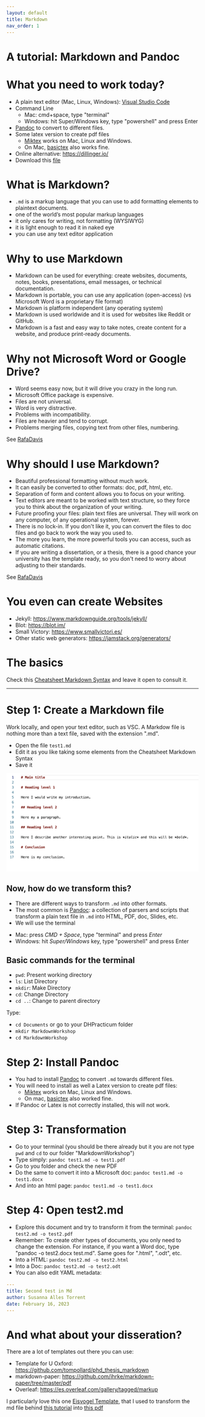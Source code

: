 ```yaml
---
layout: default
title: Markdown
nav_order: 1
---
```


# A tutorial: Markdown and Pandoc 

# What you need to work today?

- A plain text editor (Mac, Linux, Windows): [Visual Studio Code](https://code.visualstudio.com/)
- Command Line
  * Mac: cmd+space, type "terminal"
  * Windows: hit Super/Windows key, type "powershell" and press Enter
- [Pandoc](https://pandoc.org/installing.html) to convert to different files.
- Some latex version to create pdf files
    - [Miktex](https://miktex.org/) works on Mac, Linux and Windows.
    - On Mac, [basictex](www.tug.org/mactex/morepackages.html) also works fine.
- Online alternative: <https://dillinger.io/>
- Download this [file](http://susannalles.com/markdown.zip)

# What is Markdown?

- `.md` is a markup language that you can use to add formatting elements to plaintext documents.
- one of the world’s most popular markup languages
- it only cares for writing, not formatting (WYSIWYG)
- it is light enough to read it in naked eye
- you can use any text editor application

# Why to use Markdown

- Markdown can be used for everything: create websites, documents, notes, books, presentations, email messages, or technical documentation.
- Markdown is portable, you can use any application (open-access) (vs Microsoft Word is a proprietary file format)
- Markdown is platform independent (any operating system)
- Markdown is used worldwide and it is used for websites like Reddit or GitHub.
- Markdown is a fast and easy way to take notes, create content for a website, and produce print-ready documents.

# Why not Microsoft Word or Google Drive?

- Word seems easy now, but it will drive you crazy in the long run.
- Microsoft Office package is expensive.
- Files are not universal.
- Word is very distractive.
- Problems with incompatibility.
- Files are heavier and tend to corrupt.
- Problems merging files, copying text from other files, numbering.

See [RafaDavis](https://github.com/rafadavis/markdown-workshop/blob/master/README.md)

# Why should I use Markdown?

- Beautiful professional formatting without much work.
- It can easily be converted to other formats: doc, pdf, html, etc.
- Separation of form and content allows you to focus on your writing.
- Text editors are meant to be worked with text structure, so they force you to think about the organization of your writing.
- Future proofing your files: plain text files are universal. They will work on any computer, of any operational system, forever.
- There is no lock-in. If you don't like it, you can convert the files to doc files and go back to work the way you used to.
- The more you learn, the more powerful tools you can access, such as automatic citations.
- If you are writing a dissertation, or a thesis, there is a good chance your university has the template ready, so you don't need to worry about adjusting to their standards.

See [RafaDavis](https://github.com/rafadavis/markdown-workshop/blob/master/README.md)

# You even can create Websites

- Jekyll: <https://www.markdownguide.org/tools/jekyll/>
- Blot: <https://blot.im/>
- Small Victory:  <https://www.smallvictori.es/>
- Other static web generators: <https://jamstack.org/generators/>

# The basics

Check this [Cheatsheet Markdown Syntax](https://guides.github.com/pdfs/markdown-cheatsheet-online.pdf) and leave it open to consult it. 

--------------

# Step 1: Create a Markdown file

Work locally, and open your text editor, such as VSC. A Markdow file is nothing more than a text file, saved with the extension ".md".

- Open the file `test1.md`
- Edit it as you like taking some elements from the Cheatsheet Markdown Syntax
- Save it

![Edit test1](img/ed_md.png)

## Now, how do we transform this?

- There are different ways to transform `.md` into other formats.
- The most common is [Pandoc](https://pandoc.org/): a collection of parsers and scripts that transform a plain text file in `.md` into HTML, PDF, doc, Slides, etc.
-  We will use the terminal
  * Mac: press *CMD + Space*, type "terminal" and press *Enter*
  * Windows: hit *Super/Windows* key, type "powershell" and press Enter

## Basic commands for the terminal

- `pwd`: Present working directory
- `ls`: List Directory
- `mkdir`: Make Directory
- `cd`: Change Directory
- `cd ..`: Change to parent directory

Type:

- `cd Documents` or go to your DHPracticum folder 
- `mkdir MarkdownWorkshop` 
- `cd MarkdownWorkshop`

# Step 2: Install Pandoc

- You had to install [Pandoc](https://github.com/jgm/pandoc/releases/tag/2.3.1) to convert `.md` towards different files.
- You will need to install as well a Latex version to create pdf files:
    - [Miktex](https://miktex.org/) works on Mac, Linux and Windows.
    - On mac, [basictex](www.tug.org/mactex/morepackages.html) also worked fine.
- If Pandoc or Latex is not correctly installed, this will not work.

# Step 3: Transformation

- Go to your terminal (you should be there already but it you are not type `pwd` and `cd` to our folder "MarkdownWorkshop")
- Type simply: `pandoc test1.md -o test1.pdf`
- Go to you folder and check the new PDF
- Do the same to convert it into a Microsoft doc: `pandoc test1.md -o test1.docx`
- And into an html page: `pandoc test1.md -o test1.docx`

# Step 4: Open test2.md

- Explore this document and try to transform it from the terminal: `pandoc test2.md -o test2.pdf`
- Remember: To create other types of documents, you only need to change the extension. For instance, if you want a Word doc, type "pandoc -o test2.docx test.md". Same goes for ".html", ".odt", etc.
- Into a HTML: `pandoc test2.md -o test2.html`
- Into a Doc: `pandoc test2.md -o test2.odt`
- You can also edit YAML metadata: 

```yml
---
title: Second test in Md
author: Susanna Alles Torrent
date: February 16, 2023
---
```

# And what about your disseration?

There are a lot of templates out there you can use:

- Template for U Oxford: <https://github.com/tompollard/phd_thesis_markdown>
- markdown-paper: <https://github.com/ihrke/markdown-paper/tree/master/pdf>
- Overleaf: <https://es.overleaf.com/gallery/tagged/markup>

I particularly love this one [Eisvogel Template](https://github.com/Wandmalfarbe/pandoc-latex-template), that I used to transform the md file behind [this tutorial](https://tthub.io/aprende/l1-intro-a-tei/) into [this pdf](https://zenodo.org/record/4430863#.YDWABmMo_L8)

